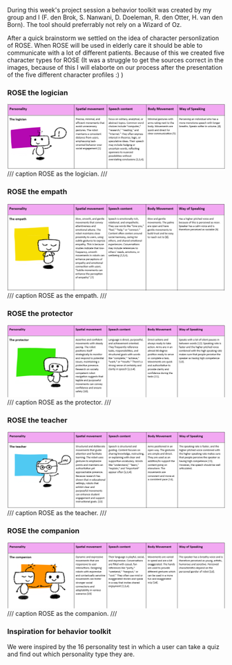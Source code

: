 During this week's project session a behavior toolkit was created by my group and I (F. den Brok, S. Nanwani, D. Doeleman, R. den Otter, H. van den Born). The tool should preferrably not rely on a Wizard of Oz.

After a quick brainstorm we settled on the idea of character personlization of ROSE. When ROSE will be used in elderly care it should be able to communicate with a lot of different patients. Because of this we created five character types for ROSE (It was a struggle to get the sources correct in the images, because of this I will elaborte on our process after the presentation of the five different character profiles :) ) 

### ROSE the logician

![ROSE as the logician](images/table_logician.png)
/// caption
ROSE as the logician.
/// 

### ROSE the empath

![ROSE as the empath](images/table_empath.png)
/// caption
ROSE as the empath.
/// 

### ROSE the protector

![ROSE as the protector](images/table_protector.png)
/// caption
ROSE as the protector.
/// 

### ROSE the teacher

![ROSE as the teacher](images/table_teacher.png)
/// caption
ROSE as the teacher.
/// 

### ROSE the companion

![ROSE as the companion](images/table_companion.png)
/// caption
ROSE as the companion.
/// 

[^1]: https://www.cogniron.org/final/RA3.php  "COGNIRON - The Cognitive Robot Comp
[^2]: Schwartz, H. A., Eichstaedt, J. C., Kern, M. L., Dziurzynski, L., Ramones, S. M., Agrawal, M., ... & Ungar, L. H. (2013). Personality, gender, and age in the language of social media: The open-vocabulary approach. PLOS ONE, 8(9), e73791. https://doi.org/10.1371/journal.pone.0073791
[^3]: Tausczik, Y. R., & Pennebaker, J. W. (2010). Personality and language use in self-narratives. Journal of Research in Personality, 44(4), 463–470. https://doi.org/10.1016/j.jrp.2010.05.003
[^4]: Yarkoni, T. (2010). Personality in 100,000 words: A large-scale analysis of personality and word use among bloggers. Journal of Research in Personality, 44(3), 363–373. https://doi.org/10.1016/j.jrp.2010.04.001
[^5]:  https://www.cogniron.org/final/RA3.php  "COGNIRON - The Cognitive Robot Companion"
[^6]: = S. Lee, J. Park, en D. Um, ‘Speech Characteristics as Indicators of Personality Traits’, Applied Sciences, vol. 11, nr. 18, p. 8776, sep. 2021, doi: 10.3390/app11188776.
[^7]: [1]: https://arxiv.org/abs/2209.00983  "The Effect of Robot Posture and Idle Motion on Spontaneous Emotional Contagion during Robot-Human Interactions"
[^8]: https://www.researchgate.net/publication/286516732_The_Effects_of_Hand_Gestures_on_Psychosocial_Perception_A_Preliminary_Study 
[^9]: A. Guidi, C. Gentili, E. P. Scilingo, en N. Vanello, ‘Analysis of speech features and personality traits’, Biomedical Signal Processing and Control, vol. 51, pp. 1-7, mei 2019, doi: 10.1016/j.bspc.2019.01.027.
[^10]: https://dl.acm.org/doi/full/10.1145/3495244  "Social Momentum: Design and Evaluation of a Framework for Socially Competent Robot Navigation | ACM Transactions on Human-Robot Interaction"
[^11]: https://ieeexplore.ieee.org/document/6630743
[^12]: S. Lee, J. Park, en D. Um, ‘Speech Characteristics as Indicators of Personality Traits’, Applied Sciences, vol. 11, nr. 18, p. 8776, sep. 2021, doi: 10.3390/app11188776.
[^13]: https://link.springer.com/article/10.1007/s10639-022-11132-2  "The dual role of humanoid robots in education: As didactic tools and social actors | Education and Information Technologies"
[^14]: https://link.springer.com/article/10.1007/s10639-024-12570-w
[^15]: https://dl.acm.org/doi/10.1145/3568294.3580075  "Designing Robotic Movement with Personality | Companion of the 2023 ACM/IEEE International Conference on Human-Robot Interaction"

### Inspiration for behavior toolkit
We were inspired by the 16 personality test in which a user can take a quiz and find out which personality type they are. 